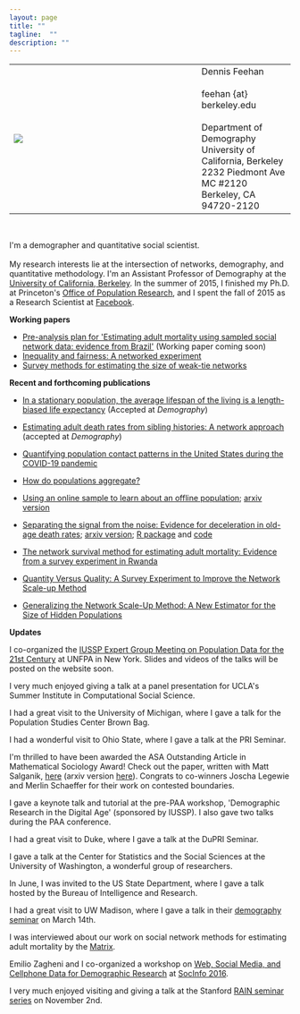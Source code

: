 ```yaml
---
layout: page
title: ""
tagline:  ""
description: ""  
---
```


<table width="100%">
<tr>
   <td> 
   <div style="width:300px;">
   <img src="{{ BASE_PATH }}/assets/images/picture-from-mcr.JPG">
   </div>
   </td>
   <td>
   &nbsp;
   </td>
   <td style="vertical-align:middle">
   Dennis Feehan<br>
   <br>
   feehan {at} berkeley.edu<br>
   <br>
   Department of Demography<br>
   University of California, Berkeley<br>
   2232 Piedmont Ave<br>
   MC #2120<br>
   Berkeley, CA 94720-2120<br>
   </td>
</tr>
</table>

<br>

I'm a demographer and quantitative social scientist. <br>
<br>
My research interests lie at the intersection of networks, demography, and
quantitative methodology.
I'm an Assistant Professor of Demography at the
<a href="https://www.demog.berkeley.edu">University of California, Berkeley</a>.
In the summer of 2015, I finished my Ph.D. at Princeton's
<a href="https://opr.princeton.edu">Office of Population Research</a>, and
I spent the fall of 2015 as a Research Scientist at 
<a href="https://www.facebook.com/data">Facebook</a>.


**Working papers**  

* [Pre-analysis plan for 'Estimating adult mortality using sampled social network data: evidence from Brazil'](https://osf.io/3t7cm/) (Working paper coming soon) 
* [Inequality and fairness: A networked experiment](https://osf.io/preprints/socarxiv/at536/) 
* [Survey methods for estimating the size of weak-tie networks](https://osf.io/preprints/socarxiv/z2t4p/) 

**Recent and forthcoming publications**

* [In a stationary population, the average lifespan of the living is a length-biased life expectancy](https://assets.ipums.org/_files/mpc/wp2020-07.pdf) (Accepted at *Demography*) 

* [Estimating adult death rates from sibling histories: A network approach](https://arxiv.org/abs/1906.12000) (accepted at *Demography*)

* [Quantifying population contact patterns in the United States during the COVID-19 pandemic](https://doi.org/10.1038/s41467-021-20990-2)

* [How do populations aggregate?](https://www.demographic-research.org/volumes/vol44/15/default.htm) 

* [Using an online sample to learn about an offline population](http://link.springer.com/article/10.1007/s13524-019-00840-z); [arxiv version](https://arxiv.org/abs/1902.08289)

* [Separating the signal from the noise: Evidence for deceleration in old-age death rates](https://link.springer.com/article/10.1007/s13524-018-0728-x); [arxiv version](https://arxiv.org/pdf/1707.09433.pdf); [R package](https://github.com/dfeehan/mortfit) and [code](https://github.com/dfeehan/oldage-paper-code-released)

* [The network survival method for estimating adult mortality: Evidence from a survey experiment in Rwanda](https://link.springer.com/article/10.1007/s13524-017-0594-y)

* [Quantity Versus Quality: A Survey Experiment to Improve the Network Scale-up Method](https://doi.org/10.1093/aje/kwv287)

* [Generalizing the Network Scale-Up Method: A New Estimator for the Size of Hidden Populations](https://doi.org/10.1177/0081175016665425)


**Updates**

I co-organized the [IUSSP Expert Group Meeting on Population Data for the 21st Century](https://iussp.org/en/egm-population-data-21st-century) at UNFPA in New York. Slides and videos of the talks will be posted on the website soon.  
  
I very much enjoyed giving a talk at a panel presentation for UCLA's Summer Institute in Computational Social Science.  
  
I had a great visit to the University of Michigan, where I gave a talk for the Population Studies Center Brown Bag.
  
I had a wonderful visit to Ohio State, where I gave a talk at the PRI Seminar.
  
I'm thrilled to have been awarded the ASA Outstanding Article in Mathematical Sociology Award! Check out the paper, written with Matt Salganik, [here](https://goo.gl/Xcxino)  (arxiv version [here](https://arxiv.org/abs/1404.4009)). Congrats to co-winners Joscha Legewie and Merlin Schaeffer for their work on contested boundaries.

I gave a keynote talk and tutorial at the pre-PAA workshop, 'Demographic Research in the Digital Age' (sponsored by IUSSP). I also gave two talks during the PAA conference. 

I had a great visit to Duke, where I gave a talk at the DuPRI Seminar.

I gave a talk at the Center for Statistics and the Social Sciences at the University of
Washington, a wonderful group of researchers.

In June, I was invited to the US State Department, where I gave a talk hosted by the Bureau of Intelligence and Research.

I had a great visit to UW Madison, where I gave a talk in their [demography seminar](https://www.ssc.wisc.edu/cde/demsem/home.php) on March 14th.

I was interviewed about our work on social network methods for estimating adult mortality 
by the [Matrix](https://matrix.berkeley.edu/research/network-survival-method).


Emilio Zagheni and I co-organized a workshop on 
[Web, Social Media, and Cellphone Data for Demographic Research](http://projects.demog.berkeley.edu/socinfo2016/) at [SocInfo 2016](https://usa2016.socinfo.eu/).

I very much enjoyed visiting and giving a talk at the Stanford [RAIN seminar series](https://rain.stanford.edu/) on November 2nd.

